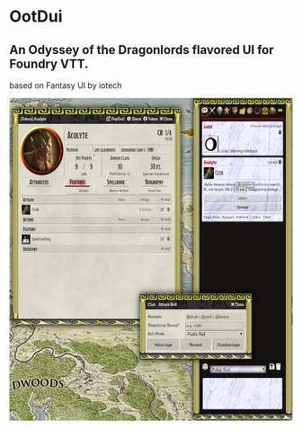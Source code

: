 # OotDui
## An Odyssey of the Dragonlords flavored UI for Foundry VTT.
based on Fantasy UI by iotech

<a href="https://raw.githubusercontent.com/Sparkasaurusmex/OotDui/master/Example.webp">
<img src="https://raw.githubusercontent.com/Sparkasaurusmex/OotDui/master/Example.webp" alt="Example" width="576" height="574">
</a>


